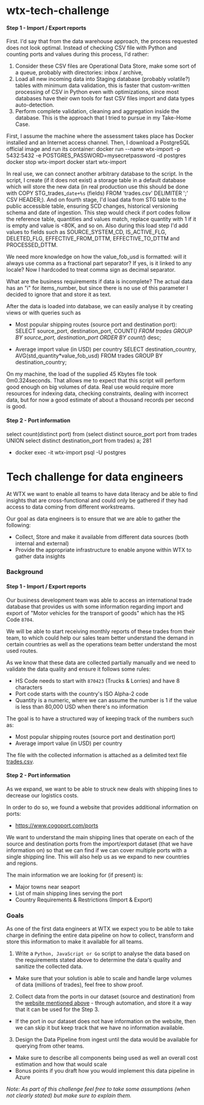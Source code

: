 # wtx-tech-challenge

#### Step 1 - Import / Export reports

First. I'd say that from the data warehouse approach, the process requested does not look optimal.
Instead of checking CSV file with Python and counting ports and values during this process, I'd rather:

1. Consider these CSV files are Operational Data Store, make some sort of a queue, probably with directories: inbox / archive,
2. Load all new incoming data into Staging database (probably volatile?) tables with minimum data validation,
this is faster that custom-written processing of CSV in Python even with optimizations, since most databases have their own tools for fast CSV files import and data types auto-detection.
3. Perform complete validation, cleaning and aggregation inside the database.
This is the approach that I tried to pursue in my Take-Home Case.

First, I assume the machine where the assessment takes place has Docker installed and an Internet access channel.
Then, I download a PostgreSQL official image and run its container:
docker run --name wtx-import -p 5432:5432 -e POSTGRES_PASSWORD=mysecretpassword -d postgres
docker stop wtx-import
docker start wtx-import

In real use, we can connect another arbitrary database to the script.
In the script, I create (if it does not exist) a storage table in a default database which will store the new data (in real production use this should be done with COPY STG_trades_`date+%s` (fields) FROM 'trades.csv' DELIMITER ';' CSV HEADER;).
And on fourth stage, I'd load data from STG table to the public accessible table, ensuring SCD changes, historical versioning schema and date of ingestion. This step would check if port codes follow the reference table, quantities and values match, replace quantity with 1 if it is empty and value is <80K, and so on.
Also during this load step I'd add values to fields such as SOURCE_SYSTEM_CD, IS_ACTIVE_FLG, DELETED_FLG, EFFECTIVE_FROM_DTTM, EFFECTIVE_TO_DTTM and PROCESSED_DTTM.

We need more knowledge on how the value_fob_usd is formatted: will it always use comma as a fractional part separator?
If yes, is it linked to any locale? Now I hardcoded to treat comma sign as decimal separator.

What are the business requirements if data is incomplete? The actual data has an "i" for items_number, but since there is no use of this parameter I decided to ignore that and store it as text.

After the data is loaded into database, we can easily analyse it by creating views or with queries such as
* Most popular shipping routes (source port and destination port):
SELECT source_port, destination_port, COUNT(*) FROM trades GROUP BY source_port, destination_port ORDER BY count(*) desc;

* Average import value (in USD) per country
SELECT destination_country, AVG(std_quantity*value_fob_usd) FROM trades GROUP BY destination_country;

On my machine, the load of the supplied 45 Kbytes file took 0m0.324seconds.
That allows me to expect that this script will perform good enough on big volumes of data.
Real use would require more resources for indexing data, checking constraints, dealing with incorrect data, but for now a good estimate of about a thousand records per second is good.


#### Step 2 - Port information

select count(distinct port) from (select distinct source_port port from trades UNION select distinct destination_port from trades) a;
281


* docker exec -it wtx-import psql -U postgres














# Tech challenge for data engineers

At WTX we want to enable all teams to have data literacy and be able to find insights that are cross-functional and could only be gathered if they had access to data coming from different workstreams.

Our goal as data engineers is to ensure that we are able to gather the following:

* Collect, Store and make it available from different data sources (both internal and external)
* Provide the appropriate infrastructure to enable anyone within WTX to gather data insights

### Background

#### Step 1 - Import / Export reports

Our business development team was able to access an international trade database that provides us with some information regarding import and export of "Motor vehicles for the transport of goods" which has the HS Code `8704`.

We will be able to start receiving monthly reports of these trades from their team, to which could help our sales team better understand the demand in certain countries as well as the operations team better understand the most used routes.

As we know that these data are collected partially manually and we need to validate the data quality and ensure it follows some rules:

* HS Code needs to start with `870423` (Trucks & Lorries) and have 8 characters
* Port code starts with the country's ISO Alpha-2 code
* Quantity is a numeric, where we can assume the number is 1 if the value is less than 80,000 USD when there's no information

The goal is to have a structured way of keeping track of the numbers such as:

* Most popular shipping routes (source port and destination port)
* Average import value (in USD) per country

The file with the collected information is attached as a delimited text file [trades.csv](./trades.csv).

#### Step 2 - Port information

As we expand, we want to be able to struck new deals with shipping lines to decrease our logistics costs. 

In order to do so, we found a website that provides additional information on ports:

* https://www.cogoport.com/ports

We want to understand the main shipping lines that operate on each of the source and destination ports from the import/export dataset (that we have information on) so that we can find if we can cover multiple ports with a single shipping line. This will also help us as we expand to new countries and regions.

The main information we are looking for (if present) is:
* Major towns near seaport
* List of main shipping lines serving the port
* Country Requirements & Restrictions (Import & Export)

### Goals

As one of the first data engineers at WTX we expect you to be able to take charge in defining the entire data pipeline on how to collect, transform and store this information to make it available for all teams.

 1. Write a `Python, JavaScript or Go` script to analyse the data based on the requirements stated above to determine the data's quality and sanitize the collected data.
- Make sure that your solution is able to scale and handle large volumes of data (millions of trades), feel free to show proof.

2. Collect data from the ports in our dataset (source and destination) from the [website mentioned above](https://www.cogoport.com/ports) - through automation, and store it a way that it can be used for the Step 3.
- If the port in our dataset does not have information on the website, then we can skip it but keep track that we have no information available.

3. Design the Data Pipeline from ingest until the data would be available for querying from other teams.
- Make sure to describe all components being used as well an overall cost estimation and how that would scale
- Bonus points if you draft how you would implement this data pipeline in Azure


*Note: As part of this challenge feel free to take some assumptions (when not clearly stated) but make sure to explain them.*

